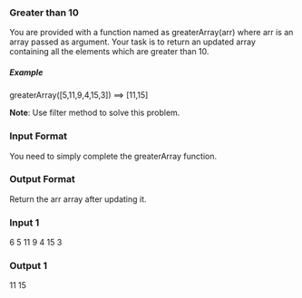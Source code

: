 ### Greater than 10

You are provided with a function named as greaterArray(arr) where arr is an array passed as argument.
Your task is to return an updated array containing all the elements which are greater than 10.

##### Example
greaterArray([5,11,9,4,15,3]) ==> [11,15]

**Note**: Use filter method to solve this problem.


### Input Format
You need to simply complete the greaterArray function.

### Output Format
Return the arr array after updating it.

### Input 1
6
5 11 9 4 15 3

### Output 1
11 15